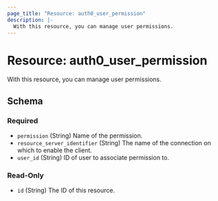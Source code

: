 ```yaml
---
page_title: "Resource: auth0_user_permission"
description: |-
  With this resource, you can manage user permissions.
---
```


# Resource: auth0_user_permission

With this resource, you can manage user permissions.



<!-- schema generated by tfplugindocs -->
## Schema

### Required

- `permission` (String) Name of the permission.
- `resource_server_identifier` (String) The name of the connection on which to enable the client.
- `user_id` (String) ID of user to associate permission to.

### Read-Only

- `id` (String) The ID of this resource.


